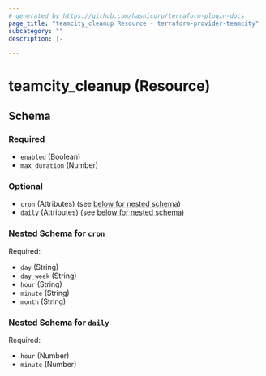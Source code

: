 ```yaml
---
# generated by https://github.com/hashicorp/terraform-plugin-docs
page_title: "teamcity_cleanup Resource - terraform-provider-teamcity"
subcategory: ""
description: |-
  
---
```


# teamcity_cleanup (Resource)





<!-- schema generated by tfplugindocs -->
## Schema

### Required

- `enabled` (Boolean)
- `max_duration` (Number)

### Optional

- `cron` (Attributes) (see [below for nested schema](#nestedatt--cron))
- `daily` (Attributes) (see [below for nested schema](#nestedatt--daily))

<a id="nestedatt--cron"></a>
### Nested Schema for `cron`

Required:

- `day` (String)
- `day_week` (String)
- `hour` (String)
- `minute` (String)
- `month` (String)


<a id="nestedatt--daily"></a>
### Nested Schema for `daily`

Required:

- `hour` (Number)
- `minute` (Number)
